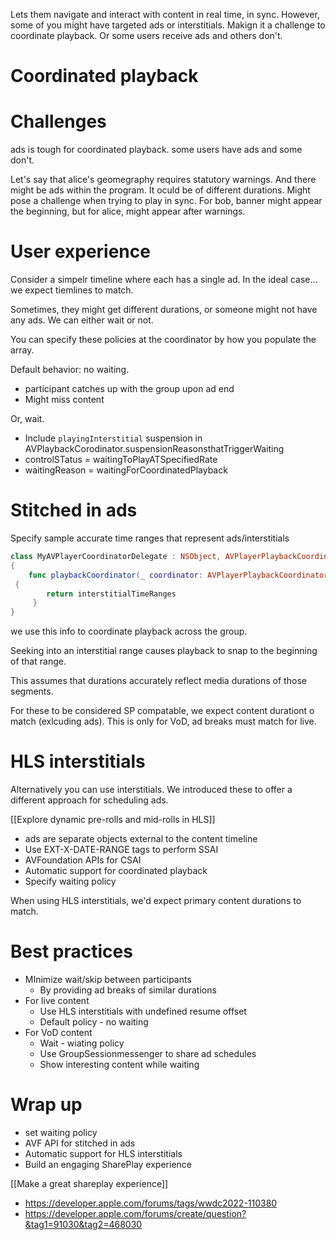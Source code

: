 Lets them navigate and interact with content in real time, in sync.  However, some of you might have targeted ads or interstitials.  Makign it a challenge to coordinate playback.  Or some users receive ads and others don't.

# Coordinated playback
# Challenges
ads is tough for coordinated playback.  some users have ads and some don't.

Let's say that alice's geomegraphy requires statutory warnings.  And there might be ads within the program.  It oculd be of different durations.  Might pose a challenge when trying to play in sync.  For bob, banner might appear the beginning, but for alice, might appear after warnings.

# User experience
Consider a simpelr timeline where each has a single ad.  In the ideal case... we expect tiemlines to match.

Sometimes, they might get different durations, or someone might not have any ads.  We can either wait or not.

You can specify these policies at the coordinator by how you populate the array.

Default behavior: no waiting.  
* participant catches up with the group upon ad end
* Might miss content

Or, wait.
* Include `playingInterstitial` suspension in AVPlaybackCorodinator.suspensionReasonsthatTriggerWaiting
* controlSTatus = waitingToPlayATSpecifiedRate
* waitingReason = waitingForCoordinatedPlayback

# Stitched in ads
Specify sample accurate time ranges that represent ads/interstitials
```swift
class MyAVPlayerCoordinatorDelegate : NSObject, AVPlayerPlaybackCoordinatorDelegate
{   
    func playbackCoordinator(_ coordinator: AVPlayerPlaybackCoordinator,     interstitialTimeRangesFor playerItem: AVPlayerItem) -> [NSValue]
 {
        return interstitialTimeRanges
     }
}
```

we use this info to coordinate playback across the group.

Seeking into an interstitial range causes playback to snap to the beginning of that range.

This assumes that durations accurately reflect media durations of those segments.

For these to be considered SP compatable, we expect content durationt o match (exlcuding ads).  This is only for VoD, ad breaks must match for live.

# HLS interstitials
Alternatively you can use interstitials.  We introduced these to offer a different approach for scheduling ads.

[[Explore dynamic pre-rolls and mid-rolls in HLS]]

* ads are separate objects external to the content timeline
* Use EXT-X-DATE-RANGE tags to perform SSAI
* AVFoundation APIs for CSAI
* Automatic support for coordinated playback
* Specify waiting policy

When using HLS interstitials, we'd expect primary content durations to match.  


# Best practices
* MInimize wait/skip between participants
	* By providing ad breaks of similar durations
* For live content
	* Use HLS interstitials with undefined resume offset
	* Default policy - no waiting
* For VoD content
	* Wait - wiating policy
	* Use GroupSessionmessenger to share ad schedules
	* Show interesting content while waiting

# Wrap up
* set waiting policy
* AVF API for stitched in ads
* Automatic support for HLS interstitials
* Build an engaging SharePlay experience


[[Make a great shareplay experience]]



* https://developer.apple.com/forums/tags/wwdc2022-110380
* https://developer.apple.com/forums/create/question?&tag1=91030&tag2=468030

